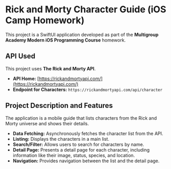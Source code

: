 # Rick and Morty Character Guide (iOS Camp Homework)

This project is a SwiftUI application developed as part of the **Multigroup Academy Modern iOS Programming Course** homework.

## API Used

This project uses **The Rick and Morty API**.

- **API Home:** [https://rickandmortyapi.com/](https://rickandmortyapi.com/)
- **Endpoint for Characters:** `https://rickandmortyapi.com/api/character`

## Project Description and Features

The application is a mobile guide that lists characters from the Rick and Morty universe and shows their details.

- **Data Fetching:** Asynchronously fetches the character list from the API.
- **Listing:** Displays the characters in a main list.
- **Search/Filter:** Allows users to search for characters by name.
- **Detail Page:** Presents a detail page for each character, including information like their image, status, species, and location.
- **Navigation:** Provides navigation between the list and the detail page.